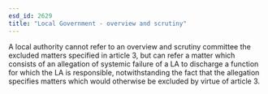 ```yaml
---
esd_id: 2629
title: "Local Government - overview and scrutiny"
---
```


A local authority cannot refer to an overview and scrutiny committee the excluded matters specified in article 3, but can refer a matter which consists of an allegation of systemic failure of a LA to discharge a function for which the LA is responsible, notwithstanding the fact that the allegation specifies matters which would otherwise be excluded by virtue of article 3.

